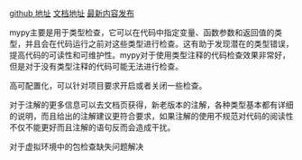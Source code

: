 [github 地址](https://github.com/python/mypy)
[文档地址](https://mypy.readthedocs.io/en/stable/)
[最新内容发布](https://www.mypy-lang.org/)

mypy主要是用于类型检查，它可以在代码中指定变量、函数参数和返回值的类型，并且会在代码运行之前对这些类型进行检查。这有助于发现潜在的类型错误，提高代码的可读性和可维护性。mypy对于使用类型注释的代码检查效果非常好，但是对于没有类型注释的代码可能无法进行检查。

高可配置化，可以针对项目要求开启或者关闭一些检查。

对于注解的更多信息可以去文档页获得，新老版本的注解，各种类型基本都有详细的说明，而且给出的注解建议更符合要求，如果注解的使用不规范对代码的阅读性不仅不能更好而且注解的语句反而会造成干扰。

对于虚拟环境中的包检查缺失问题解决
